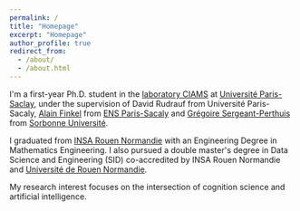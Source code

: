 ```yaml
---
permalink: /
title: "Homepage"
excerpt: "Homepage"
author_profile: true
redirect_from: 
  - /about/
  - /about.html
---
```


I'm a first-year Ph.D. student in the [laboratory CIAMS](https://www.faculte-sciences-sport.universite-paris-saclay.fr/recherche/presentation-unite-de-recherche-ciams) at [Université Paris-Saclay](https://www.universite-paris-saclay.fr/), under the supervision of David Rudrauf from Université Paris-Sacaly, [Alain Finkel](https://www.alainfinkel.com/) from [ENS Paris-Sacaly](https://ens-paris-saclay.fr/) and [Grégoire Sergeant-Perthuis](http://gregoiresergeant-perthuis.com/index.html) from [Sorbonne Université](https://www.sorbonne-universite.fr/). 

I graduated from [INSA Rouen Normandie](https://www.insa-rouen.fr/) with an Engineering Degree in Mathematics Engineering. I also pursued a double master's degree in Data Science and Engineering (SID) co-accredited by INSA Rouen Normandie and  [Université de Rouen Normandie](https://www.univ-rouen.fr/).

My research interest focuses on the intersection of cognition science and artificial intelligence. 

